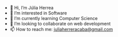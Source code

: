 - 👋 Hi, I’m Júlia Herrea
- 👀 I’m interested in Software
- 🌱 I’m currently learning Computer Science
- 💞️ I’m looking to collaborate on web development
- 📫 How to reach me: juliaherreracaba@gmail.com

